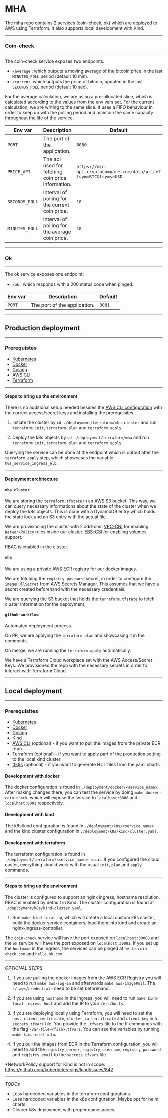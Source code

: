 # MHA

The mha repo contains 2 services (coin-check, ok) which are deployed to AWS 
using Terraform. It also supports local development with Kind.

---
### Coin-check
---
The coin-check service exposes two endpoints:
- `/average` : which outputs a moving average of the bitcoin price in the last 
`MINUTES_POLL` period (default 10 min).
- `/current`: which outputs the price of bitcoin, updated in the last `SECONDS_POLL` 
period (default 10 sec).

For the average calculation, we are using a pre-allocated slice, which is 
calculated according to the values from the env vars set.
For the current calculation, we are writing to the same slice. It uses a FIFO
behaviour in order to keep up with the polling period and maintain the same
capacity throughout the life of the service.


|  Env var           | Description                                       | Default                                                                | 
|  -------------     | ------------------------------------------------- | ---------------------------------------------------------------------  |
|  `PORT`            | The port of the application.                      | `8080`                                                                 |
|  `PRICE_API`       | The api used for fetching coin price information. | `https://min-api.cryptocompare.com/data/price?fsym=BTC&tsyms=USD`      |
|  `SECONDS_POLL`    | Interval of polling for the current coin price.   | `10`                                                                   |
|  `MINUTES_POLL`    | Interval of polling for the average coin price.   | `10`                                                                   |

---
### Ok
---
The ok service exposes one endpoint:
- `/ok` : which responds with a 200 status code when pinged.

|  Env var           | Description                                       | Default                                                                | 
|  -------------     | ------------------------------------------------- | ---------------------------------------------------------------------  |
|  `PORT`            | The port of the application.                      | `8081`                                                                 |

---
## Production deployment
---

### Prerequistes

- [Kubernetes](https://kubernetes.io/docs/setup/)
- [Docker](https://docs.docker.com/engine/install/ubuntu/)
- [Golang](https://go.dev/doc/install)
- [AWS CLI](https://docs.aws.amazon.com/cli/latest/userguide/getting-started-install.html)
- [Terraform](https://developer.hashicorp.com/terraform/tutorials/aws-get-started/install-cli) 

---

#### Steps to bring up the environment

There is no additional setup needed besides the [AWS CLI configuration](https://docs.aws.amazon.com/cli/latest/userguide/cli-authentication-user.html) with the 
correct access/secret keys and installing the prerequisites.

1) Initiate the cluster by `cd ./deployment/terraform/mha-cluster` and run
`terraform init`, `terraform plan` and `terraform apply`.

1) Deploy the k8s objects by `cd ./deployment/terraform/mha` and run
`terraform init`, `terraform plan` and `terraform apply`.

Querying the service can be done at the endpoint which is output after the `terraform
apply` step, which showcases the variable `k8s_service_ingress_elb`.

---

#### Deployment architecture


#### `mha-cluster`

We are storing the `terraform.tfstate` in an AWS S3 bucket. This way, we can query
necessary informations about the state of the cluster when we deploy the k8s objects.
This is done with a DynamoDB entry which holds the state lock and an S3 entry with 
the actual file.

We are provisioning the cluster with 2 add-ons. [VPC-CNI](https://docs.aws.amazon.com/eks/latest/userguide/managing-vpc-cni.html)
for enabling `NetworkPolicy` rules inside our cluster. [EBS-CSI](https://docs.aws.amazon.com/eks/latest/userguide/ebs-csi.html)
for enabling volumes support.

RBAC is enabled in the cluster.

#### `mha`

We are using a private AWS ECR registry for our docker images.

We are fetching the `registry_password` secret, in order to configure the `imagePullSecret`
from AWS Secrets Manager. This assumes that we have a secret created beforehand with
the necessary credentials.

We are querying the S3 bucket that holds the `terraform.tfstate` to fetch cluster
information for the deployment.

#### `github-workflow`

Automated deployment process.

On PR, we are applying the `terraform plan` and showcasing it in the comments.

On merge, we are running the `terraform apply` automatically.

We have a Terraform Cloud workplace set with the AWS Access/Secret Keys. We 
provisioned the repo with the necessary secrets in order to interact with 
Terraform Cloud. 

---
## Local deployment
---

### Prerequisites

- [Kubernetes](https://kubernetes.io/docs/setup/)
- [Docker](https://docs.docker.com/engine/install/ubuntu/)
- [Golang](https://go.dev/doc/install)
- [Kind](https://kind.sigs.k8s.io/docs/user/quick-start/)
- [AWS CLI](https://docs.aws.amazon.com/cli/latest/userguide/getting-started-install.html) (optional) - if you want to pull the images from the private ECR repo
- [Terraform](https://developer.hashicorp.com/terraform/tutorials/aws-get-started/install-cli) (optional) - if you want to apply part of the production setting 
to the local kind cluster
- [tfk8s](https://github.com/jrhouston/tfk8s) (optional) - if you want to generate HCL files from the yaml charts

#### Development with docker
The docker configuration is found in `./deployment/docker/<service_name>`.
After making changes there, you can test the service by doing `make docker-coin-check`,
which will expose the service to `localhost:8000` and `localhost:8001` respectively.

#### Development with kind
The k8s/kind configuration is found in `./deployment/k8s/<service_name>` and the kind 
cluster configuration in `./deployment/k8s/kind-cluster.yaml`.

#### Development with terraform
The terraform configuration is found in `./deployment/terraform/<service_name>-local`.
If you configured the cloud custer, everything should work with the usual `init`,
`plan` and `apply` commands.

---

#### Steps to bring up the environment

The cluster is configured to support an nginx ingress, hostname resolution. 
RBAC is enabled by default in Kind. The cluster configuration is found at 
`./deployment/k8s/kind-cluster.yaml`.

1) Run `make kind-local-up`, which will create a local custom k8s cluster, build 
the docker service containers, load them into kind and create an nginx-ingress-controller.

The `coin-check` service will have the port exposed on `localhost:30000` and the 
`ok` service will have the port exposed on `localhost:30001`. If you set up the 
`hostname` in the ingress, the services can be pinged at `hello.coin-check.com` 
and `hello.ok.com`.

---

*OPTIONAL STEPS*:

1) If you are pulling the docker images from the AWS ECR Registry you will need
to run `make aws-log-in` and afterwards `make aws-imagePull`. The `~/.aws/credentials` 
need to be set beforehand.

2) If you are using `hostname` in the ingress, you will need to run `make kind-local-ingress-host`
and add the IP to your `/etc/hosts`.

3) If you are deploying locally using Terraform, you will need to set the `host`,
`client_certificate`, `cluster_ca_certificate` and `client_key` in a `secrets.tfvars` file.
You provide the `.tfvars` file to the tf commands with the flag `-var-file=<file>.tfvars`.
You can see the variables by running `make kind-cred-info`. 

4) If you pull the images from ECR in the Terraform configuration, you will need to add
the `registry_server`, `registry_username`, `registry_password` and 
`registry_email` to the `secrets.tfvars` file.

*NetworkPolicy support for Kind is not in scope: https://github.com/kubernetes-sigs/kind/issues/842

---

*TODOs*

- Less hardcoded variables in the terraform configurations.
- Less hardcoded variables in the k8s configuration. Maybe opt for helm charts.
- Clearer k8s deployment with proper namespaces.
